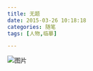 ```yaml
---
title: 无题
date: 2015-03-26 10:18:18
categories: 随笔
tags: [人物,临摹]

---
```

![图片](1051590513008916667.png)
